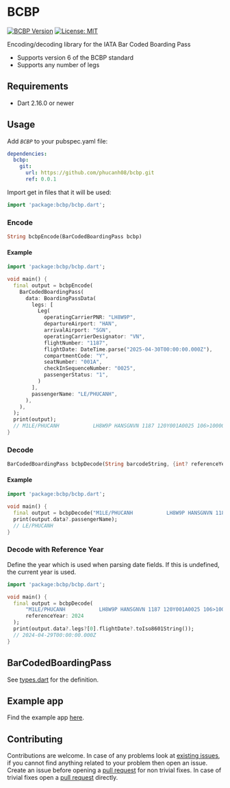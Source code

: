 # BCBP

[![BCBP Version](https://img.shields.io/badge/bcbp-v0.0.1-green.svg?style=flat&logo=github)](https://github.com/phucanh08/bcbp/tree/0.0.1)
[![License: MIT](https://img.shields.io/badge/license-MIT-purple.svg)](https://opensource.org/licenses/MIT)

Encoding/decoding library for the IATA Bar Coded Boarding Pass

- Supports version 6 of the BCBP standard
- Supports any number of legs

## Requirements
- Dart 2.16.0 or newer

## Usage

Add  *`BCBP`* to your pubspec.yaml file:

```yaml
dependencies:
  bcbp:
    git:
      url: https://github.com/phucanh08/bcbp.git
      ref: 0.0.1
```

Import get in files that it will be used:

```dart
import 'package:bcbp/bcbp.dart';
```

### Encode

```dart
String bcbpEncode(BarCodedBoardingPass bcbp)
```

#### Example

```dart
import 'package:bcbp/bcbp.dart';

void main() {
  final output = bcbpEncode(
    BarCodedBoardingPass(
      data: BoardingPassData(
        legs: [
          Leg(
            operatingCarrierPNR: "LH8W9P",
            departureAirport: "HAN",
            arrivalAirport: "SGN",
            operatingCarrierDesignator: "VN",
            flightNumber: "1187",
            flightDate: DateTime.parse("2025-04-30T00:00:00.000Z"),
            compartmentCode: "Y",
            seatNumber: "001A",
            checkInSequenceNumber: "0025",
            passengerStatus: "1",
          )
        ],
        passengerName: "LE/PHUCANH",
      ),
    ),
  );
  print(output);
  // M1LE/PHUCANH           LH8W9P HANSGNVN 1187 120Y001A0025 106>10000
}
```

### Decode

```dart
BarCodedBoardingPass bcbpDecode(String barcodeString, {int? referenceYear})
```

#### Example

```dart
import 'package:bcbp/bcbp.dart';

void main() {
  final output = bcbpDecode("M1LE/PHUCANH           LH8W9P HANSGNVN 1187 120Y001A0025 106>10000");
  print(output.data?.passengerName);
  // LE/PHUCANH
}
```

### Decode with Reference Year

Define the year which is used when parsing date fields. If this is undefined, the current year is used.

```dart
import 'package:bcbp/bcbp.dart';

void main() {
  final output = bcbpDecode(
      "M1LE/PHUCANH           LH8W9P HANSGNVN 1187 120Y001A0025 106>10000",
      referenceYear: 2024
  );
  print(output.data?.legs?[0].flightDate?.toIso8601String());
  // 2024-04-29T00:00:00.000Z
}
```

## BarCodedBoardingPass

See [types.dart](lib/src/types.dart) for the definition.

## Example app

Find the example app [here](./example).

## Contributing

Contributions are welcome.
In case of any problems look at [existing issues](https://github.com/phucanh08/bcbp/issues), if you cannot find anything related to your problem then open an issue.
Create an issue before opening a [pull request](https://github.com/phucanh08/bcbp/pulls) for non trivial fixes.
In case of trivial fixes open a [pull request](https://github.com/phucanh08/bcbp/pulls) directly.